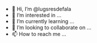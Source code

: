 - 👋 Hi, I’m @lugsresdefala
- 👀 I’m interested in ...
- 🌱 I’m currently learning ...
- 💞️ I’m looking to collaborate on ...
- 📫 How to reach me ...

<!---
lugsresdefala/lugsresdefala is a ✨ special ✨ repository because its `README.md` (this file) appears on your GitHub profile.
You can click the Preview link to take a look at your changes.
--->
